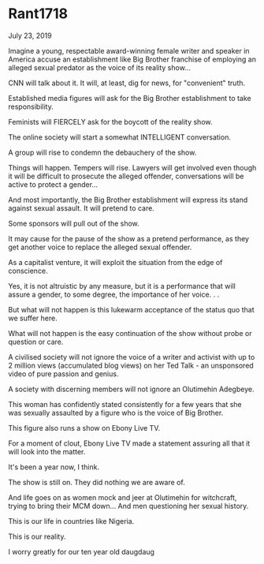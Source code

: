 # Rant1718


July 23, 2019

Imagine a young, respectable award-winning female writer and speaker in America accuse an establishment like Big Brother franchise of employing an alleged sexual predator as the voice of its reality show...

CNN will talk about it. It will, at least, dig for news, for "convenient" truth.

Established media figures will ask for the Big Brother establishment to take responsibility.

Feminists will FIERCELY ask for the boycott of the reality show.

The online society will start a somewhat INTELLIGENT conversation. 

A group will rise to condemn the debauchery of the show.

Things will happen. Tempers will rise. Lawyers will get involved even though it will be difficult to prosecute the alleged offender, conversations will be active to protect a gender...

And most importantly, the Big Brother establishment will express its stand against sexual assault. It will pretend to care. 

Some sponsors will pull out of the show. 

It may cause for the pause of the show as a pretend performance, as they get another voice to replace the alleged sexual offender.

As a capitalist venture, it will exploit the situation from the edge of conscience. 

Yes, it is not altruistic by any measure, but it is a performance that will assure a gender, to some degree, the importance of her voice.
.
.

But what will not happen is this lukewarm acceptance of the status quo that we suffer here. 

What will not happen is the easy continuation of the show without probe or question or care.

A civilised society will not ignore the voice of a writer and activist with up to 2 million views (accumulated blog views) on her Ted Talk - an unsponsored video of pure passion and genius.

A society with discerning members will not ignore an Olutimehin Adegbeye. 

This woman has confidently stated consistently for a few years that she was sexually assaulted by a figure who is the voice of Big Brother.

This figure also runs a show on Ebony Live TV. 

For a moment of clout, Ebony Live TV made a statement assuring all that it will look into the matter.

It's been a year now, I think. 

The show is still on. They did nothing we are aware of.

And life goes on as women mock and jeer at Olutimehin for witchcraft, trying to bring their MCM down... And men questioning her sexual history.

This is our life in countries like Nigeria. 

This is our reality. 

I worry greatly for our ten year old daugdaug